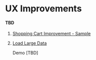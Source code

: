 # UX Improvements

#### TBD

1. [Shopping Cart Improvement - Sample](demos/Shopping_Cart_Autocomplete.html)

2. [Load Large Data](Loading_large_data.md)

    Demo [TBD]